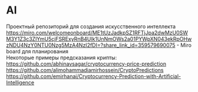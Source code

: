 # AI  
Проектный репозиторий для создания искусственного интеллекта  
https://miro.com/welcomeonboard/ME1tUzJadkpSZ1RFTjJpa2dwMzU0SWM3Y1Z3c3ZlYmU5cjFSRExyRnB4Ulk1UnNmOWs2a01PYWpXN043ekRpOHwzNDU4NzY0NTU0Nzg5MzA4NzI2fDI=?share_link_id=359579690075 - Miro board для планирования  
Некоторые примеры предсказания крипты:  
https://github.com/abhinavsagar/cryptocurrency-price-prediction  
https://github.com/alimohammadiamirhossein/CryptoPredictions  
https://github.com/emirhanai/Cryptocurrency-Prediction-with-Artificial-Intelligence  
